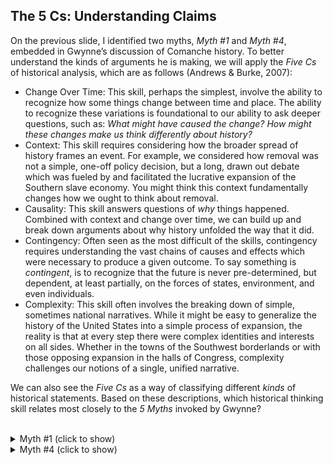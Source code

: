 ## The 5 Cs: Understanding Claims

On the previous slide, I identified two myths, _Myth #1_ and _Myth #4_, embedded in Gwynne’s discussion of Comanche history. To better understand the kinds of arguments he is making, we will apply the _Five Cs_ of historical analysis, which are as follows (Andrews & Burke, 2007):

- Change Over Time: This skill, perhaps the simplest, involve the ability to recognize how some things change between time and place. The ability to recognize these variations is foundational to our ability to ask deeper questions, such as: _What might have caused the change?_ _How might these changes make us think differently about history?_
- Context: This skill requires considering how the broader spread of history frames an event. For example, we considered how removal was not a simple, one-off policy decision, but a long, drawn out debate which was fueled by and facilitated the lucrative expansion of the Southern slave economy. You might think this context fundamentally changes how we ought to think about removal.
- Causality: This skill answers questions of _why_ things happened. Combined with context and change over time, we can build up and break down arguments about why history unfolded the way that it did.
- Contingency: Often seen as the most difficult of the skills, contingency requires understanding the vast chains of causes and effects which were necessary to produce a given outcome. To say something is _contingent_, is to recognize that the future is never pre-determined, but dependent, at least partially, on the forces of states, environment, and even individuals.
- Complexity: This skill often involves the breaking down of simple, sometimes national narratives. While it might be easy to generalize the history of the United States into a simple process of expansion, the reality is that at every step there were complex identities and interests on all sides. Whether in the towns of the Southwest borderlands or with those opposing expansion in the halls of Congress, complexity challenges our notions of a single, unified narrative.

We can also see the _Five Cs_ as a way of classifying different _kinds_ of historical statements. Based on these descriptions, which historical thinking skill relates most closely to the _5 Myths_ invoked by Gwynne?

<br/>
<details><summary>Myth #1 (click to show)</summary>
<p>
I see Myth #1 as a statement about change over time. By implicitly plotting progress as a 1-dimensional concept, ranging from “savagery” to “civilization” and putting plains peoples on the savagery side, Gwynne advances the idea that these peoples’ ways of life had insufficiently progressed, intentionally or not (in another interview, he describes them as “living in the stone age”). A telling moment is his use of the phrase “since forever.” By reducing Indigneous ways of life to their supposed lack of civilization, Gwynne depicts these cultures as unchanging.
</p>
</details>
<details><summary>Myth #4 (click to show)</summary>
<p>
I see Myth #4 as a statement about complexity. As we have seen, the frontier thesis, advanced by Frederick Jackson Turner, is a convenient narrative of US expansion that allows for the erasure of Indigenous peoples and other groups who populated the supposed “wilderness.” While Gwynne does not go so far as to ignore these confrontations (clearly), he nonetheless appeals to the idea of “free” and “limitless” land, in direct opposition to the realities of Comanche sovereignty. This simplification allows for the greater significance of conquest to be ignored, as well as the way that Comanche society facilitated their dominance and effective resistance.
</p>
</details>
<br/>

